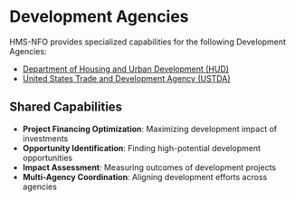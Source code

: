# Development Agencies

HMS-NFO provides specialized capabilities for the following Development Agencies:

- [Department of Housing and Urban Development (HUD)](../HUD/index.md)
- [United States Trade and Development Agency (USTDA)](../USTDA/index.md)

## Shared Capabilities

- **Project Financing Optimization**: Maximizing development impact of investments
- **Opportunity Identification**: Finding high-potential development opportunities
- **Impact Assessment**: Measuring outcomes of development projects
- **Multi-Agency Coordination**: Aligning development efforts across agencies
